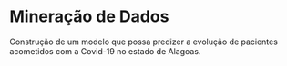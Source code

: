 # Mineração de Dados

Construção de um modelo que possa predizer a evolução de pacientes acometidos com a Covid-19 no estado de Alagoas.

